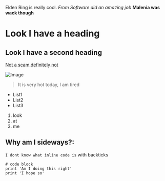 Elden Ring is really cool.
*From Software did an amazing job*
**Malenia was wack though**

# Look I have a heading

## Look I have a second heading

[Not a scam definitely not](https://www.fromsoftware.jp/ww/)

![Image](https://cdn.wccftech.com/wp-content/uploads/2019/06/ELDEN_RING_-_Screenshot_5_1560120363.jpg)

>It is very hot today, I am tired

* List1
* List2
* List3

1. look
2. at
3. me

Why am I sideways?:
---

`I dont know what inline code is` with backticks

```
# code block
print 'Am I doing this right'
print 'I hope so'
```
